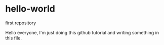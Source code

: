 # hello-world
first repository

Hello everyone, I'm just doing this github tutorial and writing something in this file.
